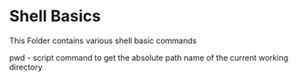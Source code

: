 # Shell Basics
This Folder contains various shell basic commands

pwd - script command to get the absolute path name of the current working directory
